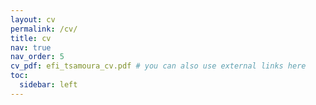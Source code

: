 ```yaml
---
layout: cv
permalink: /cv/
title: cv
nav: true
nav_order: 5
cv_pdf: efi_tsamoura_cv.pdf # you can also use external links here
toc:
  sidebar: left
---
```

